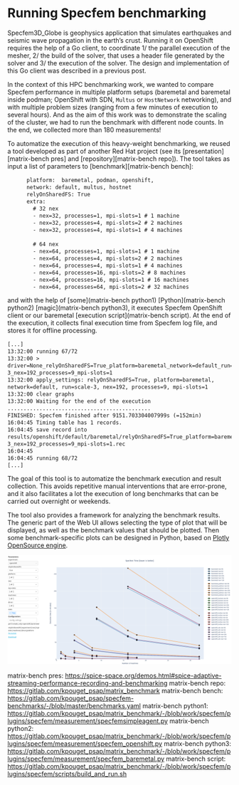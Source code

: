 Running Specfem benchmarking
============================

Specfem3D_Globe is geophysics application that simulates earthquakes
and seismic wave propagation in the earth’s crust. Running it on
OpenShift requires the help of a Go client, to coordinate 1/ the
parallel execution of the mesher, 2/ the build of the solver, that
uses a header file generated by the solver and 3/ the execution of the
solver. The design and implementation of this Go client was described
in a previous post.

In the context of this HPC benchmarking work, we wanted to compare
Specfem performance in multiple platform setups (baremetal and
baremetal inside podman; OpenShift with SDN, `Multus` or `HostNetwork`
networking), and with multiple problem sizes (ranging from a few
minutes of execution to several hours). And as the aim of this work
was to demonstrate the scaling of the cluster, we had to run the
benchmark with different node counts. In the end, we collected more
than 180 measurements!

To automatize the execution of this heavy-weight benchmarking, we
reused a tool developed as part of another Red Hat project (see its
[presentation][matrix-bench pres] and
[repository][matrix-bench repo]). The tool takes as input a list of
parameters to [benchmark][matrix-bench bench]:

```
      platform:  baremetal, podman, openshift,
      network: default, multus, hostnet
      relyOnSharedFS: True
      extra:
        # 32 nex
        - nex=32, processes=1, mpi-slots=1 # 1 machine
        - nex=32, processes=4, mpi-slots=2 # 2 machines
        - nex=32, processes=4, mpi-slots=1 # 4 machines

        # 64 nex
        - nex=64, processes=1, mpi-slots=1 # 1 machine
        - nex=64, processes=4, mpi-slots=2 # 2 machines
        - nex=64, processes=4, mpi-slots=1 # 4 machines
        - nex=64, processes=16, mpi-slots=2 # 8 machines
        - nex=64, processes=16, mpi-slots=1 # 16 machines
        - nex=64, processes=64, mpi-slots=2 # 32 machines
```

and with the help of [some](matrix-bench python1)
[Python](matrix-bench python2) [magic](matrix-bench python3), it
executes Specfem OpenShift client or our baremetal
[execution script](matrix-bench script). At the end of the execution,
it collects final execution time from Specfem log file, and stores it
for offline processing.

```
[...]
13:32:00 running 67/72
13:32:00 > driver=None_relyOnSharedFS=True_platform=baremetal_network=default_run=scale-3_nex=192_processes=9_mpi-slots=1
13:32:00 apply_settings: relyOnSharedFS=True, platform=baremetal, network=default, run=scale-3, nex=192, processes=9, mpi-slots=1
13:32:00 clear graphs
13:32:00 Waiting for the end of the execution
.............................................
FINISHED: Specfem finished after 9151.703304007999s (=152min)
16:04:45 Timing table has 1 records.
16:04:45 save record into results/openshift/default/baremetal/relyOnSharedFS=True_platform=baremetal_network=default_run=scale-3_nex=192_processes=9_mpi-slots=1.rec
16:04:45
16:04:45 running 68/72
[...]
```

The goal of this tool is to automatize the benchmark execution and
result collection. This avoids repetitive manual interventions that
are error-prone, and it also facilitates a lot the execution of long
benchmarks that can be carried out overnight or weekends.

The tool also provides a framework for analyzing the benchmark
results. The generic part of the Web UI allows selecting the type of
plot that will be displayed, as well as the benchmark values that
should be plotted. Then some benchmark-specific plots can be designed
in Python, based on
[Plotly OpenSource engine](https://plotly.com/python/).

![MatrixBenchmark visualization interface](MatrixVisu.png)

matrix-bench pres: https://spice-space.org/demos.html#spice-adaptive-streaming-performance-recording-and-benchmarking
matrix-bench repo: https://gitlab.com/kpouget_psap/matrix_benchmark
matrix-bench bench: https://gitlab.com/kpouget_psap/specfem-benchmarks/-/blob/master/benchmarks.yaml
matrix-bench python1: https://gitlab.com/kpouget_psap/matrix_benchmark/-/blob/work/specfem/plugins/specfem/measurement/specfemsimpleagent.py
matrix-bench python2: https://gitlab.com/kpouget_psap/matrix_benchmark/-/blob/work/specfem/plugins/specfem/measurement/specfem_openshift.py
matrix-bench python3: https://gitlab.com/kpouget_psap/matrix_benchmark/-/blob/work/specfem/plugins/specfem/measurement/specfem_baremetal.py
matrix-bench script: https://gitlab.com/kpouget_psap/matrix_benchmark/-/blob/work/specfem/plugins/specfem/scripts/build_and_run.sh
